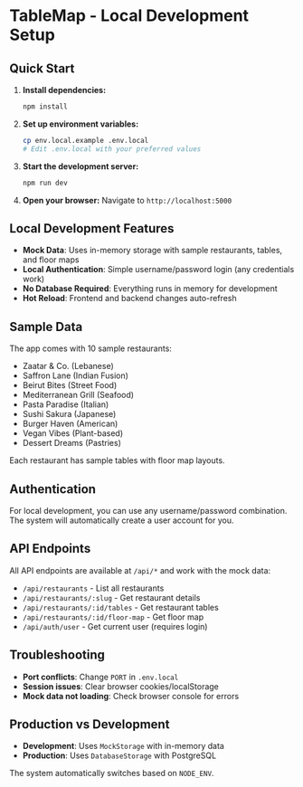 # TableMap - Local Development Setup

## Quick Start

1. **Install dependencies:**
   ```bash
   npm install
   ```

2. **Set up environment variables:**
   ```bash
   cp env.local.example .env.local
   # Edit .env.local with your preferred values
   ```

3. **Start the development server:**
   ```bash
   npm run dev
   ```

4. **Open your browser:**
   Navigate to `http://localhost:5000`

## Local Development Features

- **Mock Data**: Uses in-memory storage with sample restaurants, tables, and floor maps
- **Local Authentication**: Simple username/password login (any credentials work)
- **No Database Required**: Everything runs in memory for development
- **Hot Reload**: Frontend and backend changes auto-refresh

## Sample Data

The app comes with 10 sample restaurants:
- Zaatar & Co. (Lebanese)
- Saffron Lane (Indian Fusion)
- Beirut Bites (Street Food)
- Mediterranean Grill (Seafood)
- Pasta Paradise (Italian)
- Sushi Sakura (Japanese)
- Burger Haven (American)
- Vegan Vibes (Plant-based)
- Dessert Dreams (Pastries)

Each restaurant has sample tables with floor map layouts.

## Authentication

For local development, you can use any username/password combination. The system will automatically create a user account for you.

## API Endpoints

All API endpoints are available at `/api/*` and work with the mock data:
- `/api/restaurants` - List all restaurants
- `/api/restaurants/:slug` - Get restaurant details
- `/api/restaurants/:id/tables` - Get restaurant tables
- `/api/restaurants/:id/floor-map` - Get floor map
- `/api/auth/user` - Get current user (requires login)

## Troubleshooting

- **Port conflicts**: Change `PORT` in `.env.local`
- **Session issues**: Clear browser cookies/localStorage
- **Mock data not loading**: Check browser console for errors

## Production vs Development

- **Development**: Uses `MockStorage` with in-memory data
- **Production**: Uses `DatabaseStorage` with PostgreSQL

The system automatically switches based on `NODE_ENV`.
